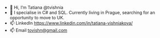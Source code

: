 - 👋 Hi, I’m Tatiana @tvishnia
- 👀 I specialise in C# and SQL. Currently living in Prague, searching for an opportunity to move to UK.
- 📫 LinkedIn https://www.linkedin.com/in/tatiana-vishniakova/
- 📫 Email tovishn@gmail.com

<!---
tvishnia/tvishnia is a ✨ special ✨ repository because its `README.md` (this file) appears on your GitHub profile.
You can click the Preview link to take a look at your changes.
--->
